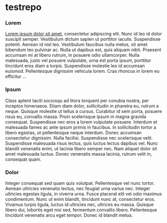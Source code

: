 # testrepo

### Lorem
[Lorem ipsum dolor sit amet](https://www.lipsum.com), consectetur adipiscing elit. Nunc id leo id dolor suscipit semper. Vestibulum dictum sapien ut porttitor iaculis. Suspendisse potenti. Aenean id nisl leo. Vestibulum faucibus nulla metus, sit amet bibendum leo pulvinar ac. Nulla ut dapibus est, quis aliquam nibh. Praesent accumsan mi at libero rutrum, in posuere odio ullamcorper. Nulla malesuada, justo vel posuere vulputate, urna est porta ipsum, porttitor tincidunt eros diam a turpis. Suspendisse molestie leo id accumsan euismod. Pellentesque dignissim vehicula lorem. Cras rhoncus in lorem eu efficitur ...

### Ipsum
Class aptent taciti sociosqu ad litora torquent per conubia nostra, per inceptos himenaeos. Etiam diam dolor, sollicitudin in pharetra eu, rutrum a neque. Quisque molestie ut tellus a cursus. Curabitur id sem porta, posuere risus eu, convallis massa. Proin scelerisque ipsum in magna gravida consequat. Suspendisse nec eros a lorem vulputate posuere. Interdum et malesuada fames ac ante ipsum primis in faucibus. In sollicitudin tortor a libero egestas, ut pellentesque neque interdum. Donec accumsan consectetur dignissim. Nulla facilisi. Suspendisse nec scelerisque velit. Suspendisse malesuada risus lectus, quis luctus lectus dapibus vel. Nunc blandit venenatis enim, ut lacinia libero semper nec. Nam aliquet dolor sit amet malesuada luctus. Donec venenatis massa lacinia, rutrum velit in, consequat quam.

### Dolor
Integer consequat sed quam quis volutpat. Pellentesque vel nunc tortor. Aenean ultricies venenatis lectus, nec feugiat urna varius nec. Integer ultricies egestas ligula, in viverra urna. Fusce placerat elit vel odio maximus condimentum. Nunc ut enim blandit, tincidunt nunc at, consectetur eros. Vivamus turpis ligula, luctus id ultricies nec, ultrices eu massa. Quisque libero dui, lobortis eget nisi sed, fermentum convallis libero. Pellentesque tincidunt venenatis arcu eget tempor. Donec id blandit metus.

